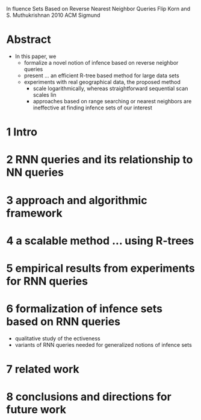 In fluence Sets Based on Reverse Nearest Neighbor Queries
Flip Korn and S. Muthukrishnan
2010 ACM Sigmund

# Abstract

* In this paper, we
  * formalize a novel notion of infence based on reverse neighbor queries
  * present ... an efficient R-tree based method for large data sets
  * experiments with real geographical data, the proposed method
    * scale logarithmically, whereas straightforward sequential scan scales lin
    * approaches based on range searching or nearest neighbors are ineffective
      at finding infence sets of our interest

# 1 Intro

# 2 RNN queries and its relationship to NN queries

# 3 approach and algorithmic framework

# 4 a scalable method ... using R-trees

# 5 empirical results from experiments for RNN queries

# 6 formalization of infence sets based on RNN queries

* qualitative study of the ectiveness
* variants of RNN queries needed for generalized notions of infence sets

# 7 related work

# 8 conclusions and directions for future work
